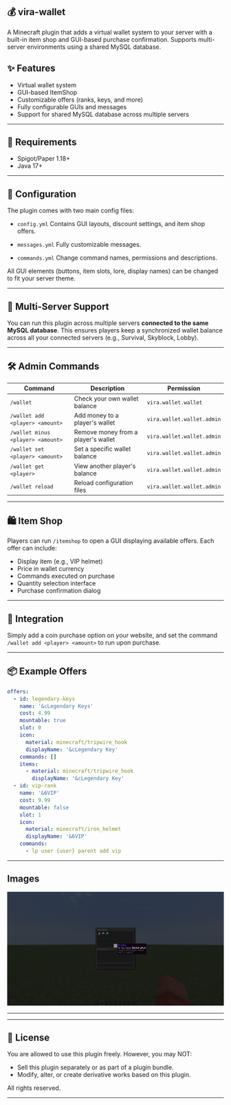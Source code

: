 ## 💰 vira-wallet

A Minecraft plugin that adds a virtual wallet system to your server with a built-in item shop and GUI-based purchase confirmation.
Supports multi-server environments using a shared MySQL database.

## ✨ Features

*  Virtual wallet system 
*  GUI-based ItemShop
*  Customizable offers (ranks, keys, and more)
*  Fully configurable GUIs and messages
*  Support for shared MySQL database across multiple servers

---

## 🔌 Requirements

*  Spigot/Paper 1.18+
* Java 17+

---

## 🔧 Configuration

The plugin comes with two main config files:

* `config.yml`
  Contains GUI layouts, discount settings, and item shop offers.

* `messages.yml`
  Fully customizable messages.

* `commands.yml`
  Change command names, permissions and descriptions.

All GUI elements (buttons, item slots, lore, display names) can be changed to fit your server theme.

---

## 🧠 Multi-Server Support

You can run this plugin across multiple servers **connected to the same MySQL database**.
This ensures players keep a synchronized wallet balance across all your connected servers (e.g., Survival, Skyblock, Lobby).

---

## 🛠 Admin Commands

| Command                         | Description                         | Permission                 |
|---------------------------------| ----------------------------------- | -------------------------- |
| `/wallet`                       | Check your own wallet balance       | `vira.wallet.wallet`       |
| `/wallet add <player> <amount>` | Add money to a player's wallet      | `vira.wallet.wallet.admin` |
| `/wallet minus <player> <amount>`  | Remove money from a player's wallet | `vira.wallet.wallet.admin` |
| `/wallet set <player> <amount>`    | Set a specific wallet balance       | `vira.wallet.wallet.admin` |
| `/wallet get <player>`          | View another player's balance       | `vira.wallet.wallet.admin` |
| `/wallet reload`                | Reload configuration files          | `vira.wallet.wallet.admin` |

---

## 🛍 Item Shop

Players can run `/itemshop` to open a GUI displaying available offers.
Each offer can include:

* Display item (e.g., VIP helmet)
* Price in wallet currency
* Commands executed on purchase
* Quantity selection interface
* Purchase confirmation dialog

---

## 🔗 Integration

Simply add a coin purchase option on your website, and set the command `/wallet add <player> <amount>` to run upon purchase.

---

## 📦 Example Offers

```yaml
offers:
  - id: legendary-keys
    name: '&cLegendary Keys'
    cost: 4.99
    mountable: true
    slot: 0
    icon:
      material: minecraft/tripwire_hook
      displayName: '&cLegendary Key'
    commands: []
    items:
      - material: minecraft/tripwire_hook
        displayName: '&cLegendary Key'
  - id: vip-rank
    name: '&6VIP'
    cost: 9.99
    mountable: false
    slot: 1
    icon:
      material: minecraft/iron_helmet
      displayName: '&6VIP'
    commands:
      - lp user {user} parent add vip
```

---

## Images
![not_found](https://github.com/virakaiser/vira-wallet/blob/master/images/2025-05-26_15.28.08.png)

---

---

## 📄 License

You are allowed to use this plugin freely. However, you may NOT:
- Sell this plugin separately or as part of a plugin bundle.
- Modify, alter, or create derivative works based on this plugin.

All rights reserved.

---

